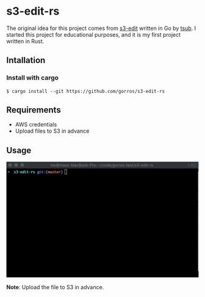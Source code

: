 # s3-edit-rs
The original idea for this project comes from  [s3-edit](https://github.com/tsub/s3-edit) written in Go by [tsub](https://github.com/tsub). I started this project for educational purposes, and it is my first project written in Rust.

## Intallation
### Install with cargo
```
$ cargo install --git https://github.com/gorros/s3-edit-rs
```

## Requirements

- AWS credentials
- Upload files to S3 in advance

## Usage
![](s3-edit-rs-demo.gif)

**Note**:
Upload the file to S3 in advance.